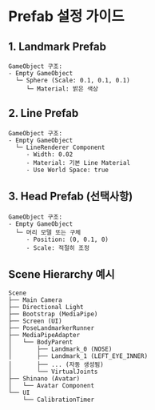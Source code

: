 # Prefab 설정 가이드

## 1. Landmark Prefab
```
GameObject 구조:
- Empty GameObject
  └─ Sphere (Scale: 0.1, 0.1, 0.1)
     └─ Material: 밝은 색상
```

## 2. Line Prefab
```
GameObject 구조:
- Empty GameObject
  └─ LineRenderer Component
     - Width: 0.02
     - Material: 기본 Line Material
     - Use World Space: true
```

## 3. Head Prefab (선택사항)
```
GameObject 구조:
- Empty GameObject
  └─ 머리 모델 또는 구체
     - Position: (0, 0.1, 0)
     - Scale: 적절히 조정
```

## Scene Hierarchy 예시
```
Scene
├── Main Camera
├── Directional Light
├── Bootstrap (MediaPipe)
├── Screen (UI)
├── PoseLandmarkerRunner
├── MediaPipeAdapter
│   └── BodyParent
│       ├── Landmark_0 (NOSE)
│       ├── Landmark_1 (LEFT_EYE_INNER)
│       ├── ... (자동 생성됨)
│       └── VirtualJoints
├── Shinano (Avatar)
│   └── Avatar Component
└── UI
    └── CalibrationTimer
``` 
